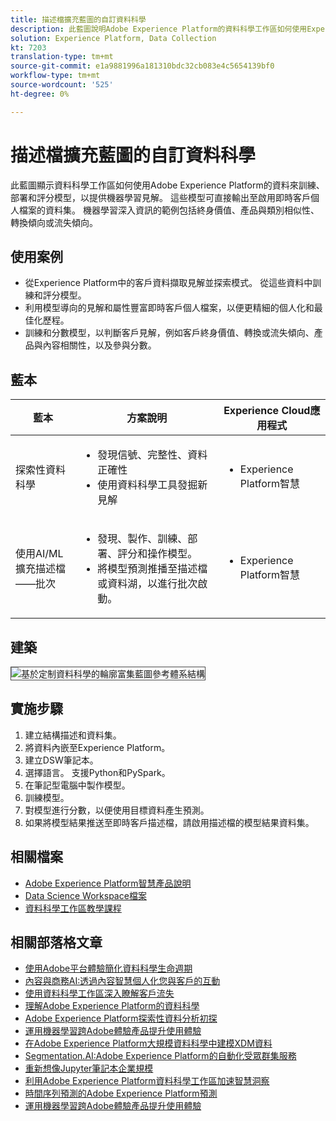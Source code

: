 ```yaml
---
title: 描述檔擴充藍圖的自訂資料科學
description: 此藍圖說明Adobe Experience Platform的資料科學工作區如何使用Experience Platform內的資料來訓練、部署及評分模型，以從資料中提供機器學習見解。
solution: Experience Platform, Data Collection
kt: 7203
translation-type: tm+mt
source-git-commit: e1a9881996a181310bdc32cb083e4c5654139bf0
workflow-type: tm+mt
source-wordcount: '525'
ht-degree: 0%

---
```



# 描述檔擴充藍圖的自訂資料科學

此藍圖顯示資料科學工作區如何使用Adobe Experience Platform的資料來訓練、部署和評分模型，以提供機器學習見解。 這些模型可直接輸出至啟用即時客戶個人檔案的資料集。 機器學習深入資訊的範例包括終身價值、產品與類別相似性、轉換傾向或流失傾向。

## 使用案例

* 從Experience Platform中的客戶資料擷取見解並探索模式。 從這些資料中訓練和評分模型。
* 利用模型導向的見解和屬性豐富即時客戶個人檔案，以便更精細的個人化和最佳化歷程。
* 訓練和分數模型，以判斷客戶見解，例如客戶終身價值、轉換或流失傾向、產品與內容相關性，以及參與分數。

## 藍本

| 藍本 | 方案說明 | Experience Cloud應用程式 |
|---|---|---|
| 探索性資料科學 | <ul><li>發現信號、完整性、資料正確性</li><li>使用資料科學工具發掘新見解</li></ul> | <ul><li>Experience Platform智慧</li></ul> |
| 使用AI/ML<br>擴充描述檔——批次 | <ul><li>發現、製作、訓練、部署、評分和操作模型。</li><li>將模型預測推播至描述檔或資料湖，以進行批次啟動。</li></ul> | <ul><li>Experience Platform智慧</li></ul> |

## 建築

<img src="assets/datascience.svg" alt="基於定制資料科學的輪廓富集藍圖參考體系結構" style="border:1px solid #4a4a4a" />

## 實施步驟

1. 建立結構描述和資料集。
1. 將資料內嵌至Experience Platform。
1. 建立DSW筆記本。
1. 選擇語言。 支援Python和PySpark。
1. 在筆記型電腦中製作模型。
1. 訓練模型。
1. 對模型進行分數，以便使用目標資料產生預測。
1. 如果將模型結果推送至即時客戶描述檔，請啟用描述檔的模型結果資料集。

## 相關檔案

* [Adobe Experience Platform智慧產品說明](https://helpx.adobe.com/legal/product-descriptions/adobe-experience-platform-intelligence---product-description.html)
* [Data Science Workspace檔案](https://experienceleague.adobe.com/docs/experience-platform/data-science-workspace/home.html?lang=en)
* [資料科學工作區教學課程](https://experienceleague.adobe.com/docs/platform-learn/tutorials/data-science-workspace/understanding-data-science-workspace.html)

## 相關部落格文章

* [使用Adobe平台體驗簡化資料科學生命週期](https://medium.com/adobetech/simplifying-the-data-science-lifecycle-with-adobe-platform-experience-8ea4f056d82f)
* [內容與商務AI:透過內容智慧個人化您與客戶的互動](https://medium.com/adobetech/content-and-commerce-ai-personalizing-your-interactions-with-customers-through-content-intelligence-dc182601deab)
* [使用資料科學工作區深入瞭解客戶流失](https://medium.com/adobetech/gaining-a-deeper-understanding-of-churn-using-data-science-workspace-18a2190e0cf3)
* [理解Adobe Experience Platform的資料科學](https://medium.com/adobetech/understanding-data-science-in-adobe-experience-platform-5bce5a17b42)
* [Adobe Experience Platform探索性資料分析初探](https://medium.com/adobetech/an-introductory-look-at-exploratory-data-analysis-on-adobe-experience-platform-1bfce7501d9a)
* [運用機器學習跨Adobe體驗產品提升使用體驗](https://medium.com/adobetech/cutting-across-adobe-experience-products-with-machine-learning-to-elevated-user-experience-7c85000510d1)
* [在Adobe Experience Platform大規模資料科學中建模XDM資料](https://medium.com/adobetech/modeling-xdm-data-for-data-science-at-scale-on-adobe-experience-platform-222bb2a6dbf7)
* [Segmentation.AI:Adobe Experience Platform的自動化受眾群集服務](https://medium.com/adobetech/segmentation-ai-automated-audience-clustering-as-a-service-in-adobe-experience-platform-261f4099462c)
* [重新想像Jupyter筆記本企業規模](https://medium.com/adobetech/reimagining-jupyter-notebooks-for-enterprise-scale-8bc6340d504a)
* [利用Adobe Experience Platform資料科學工作區加速智慧洞察](https://medium.com/adobetech/accelerate-intelligent-insights-with-adobe-experience-platform-data-science-workspace-89538bacbbea)
* [時間序列預測的Adobe Experience Platform預測](https://medium.com/adobetech/preview-of-time-series-forecasting-with-adobe-experience-platform-38a2fc778e89)
* [運用機器學習跨Adobe體驗產品提升使用體驗](https://medium.com/adobetech/cutting-across-adobe-experience-products-with-machine-learning-to-elevated-user-experience-7c85000510d1)


